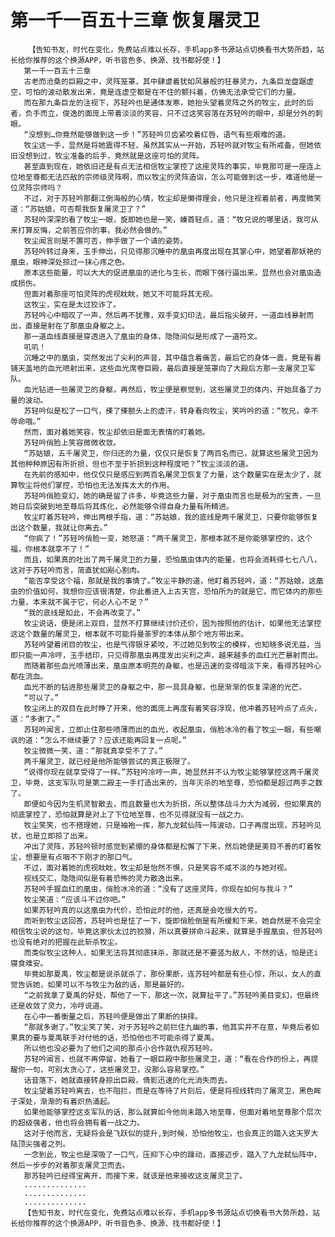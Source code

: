 # 第一千一百五十三章 恢复屠灵卫
        【告知书友，时代在变化，免费站点难以长存，手机app多书源站点切换看书大势所趋，站长给你推荐的这个换源APP，听书音色多、换源、找书都好使！】
       第一千一百五十三章
       古老而沧桑的巨殿之中，灵阵笼罩，其中肆虐着犹如风暴般的狂暴灵力，九条巨龙盘踞虚空，可怕的波动散发出来，竟是连虚空都是在不住的颤抖着，仿佛无法承受它们的力量。
       而在那九条巨龙的注视下，苏轻吟也是通体发寒，她抬头望着灵阵之外的牧尘，此时的后者，负手而立，俊逸的面庞上带着淡淡的笑容，只不过这笑容落在苏轻吟的眼中，却是分外的刺眼。
       “没想到…你竟然能够做到这一步！”苏轻吟贝齿紧咬着红唇，语气有些艰难的道。
       牧尘这一手，显然是将她震得不轻，虽然其实从一开始，苏轻吟就对牧尘有所戒备，但她依旧没想到过，牧尘准备的后手，竟然就是这座可怕的灵阵。
       甚至直到现在，她依旧还是有点无法相信牧尘掌控了这座灵阵的事实，毕竟那可是一座连上位地至尊都无法匹敌的宗师级灵阵啊，而以牧尘的灵阵造诣，怎么可能做到这一步，难道他是一位灵阵宗师吗？
       不过，对于苏轻吟那翻江倒海般的心情，牧尘却是懒得理会，他只是注视着前者，再度微笑道：“苏姑娘，可否帮我恢复屠灵卫了？”
       苏轻吟深深的看了牧尘一眼，旋即她也是一笑，螓首轻点，道：“牧兄说的哪里话，我可从来打算反悔，之前答应你的事，我必然会做的。”
       牧尘闻言则是不置可否，伸手做了一个请的姿势。
       苏轻吟转过身来，玉手伸出，只见得那沉睡中的凰虫再度出现在其掌心中，她望着那妖艳的凰虫，眼神深处掠过一抹心疼之色。
       原本这些能量，可以大大的促进凰虫的进化与生长，而眼下强行逼出来，显然也会对凰虫造成损伤。
       但面对着那座可怕灵阵的虎视眈眈，她又不可能将其无视。
       这牧尘，实在是太过狡诈了。
       苏轻吟心中暗叹了一声，然后再不犹豫，双手变幻印法，最后指尖破开，一道血线暴射而出，直接是射在了那凰虫身躯之上。
       那一道血线直接是穿透进入了凰虫的身体，隐隐间似是形成了一道符文。
       叽叽！
       沉睡之中的凰虫，突然发出了尖利的声音，其中蕴含着痛苦，最后它的身体一震，竟是有着铺天盖地的血光喷射出来，这些血光席卷巨殿，最后直接是笼罩向了大殿后方那一支屠灵卫军队。
       血光钻进一些屠灵卫的身躯，再然后，牧尘便是察觉到，这些屠灵卫的体内，开始具备了力量的波动。
       苏轻吟似是松了一口气，搽了搽额头上的虚汗，转身看向牧尘，笑吟吟的道：“牧兄，幸不辱命哦。”
       然而，面对着她笑容，牧尘却依旧是面无表情的盯着她。
       苏轻吟俏脸上笑容微微收敛。
       “苏姑娘，五千屠灵卫，你归还的力量，仅仅只是恢复了两百名而已，就算这些屠灵卫因为其他种种原因有所折损，但也不至于折损到这种程度吧？”牧尘淡淡的道。
       在先前的感知中，他仅仅只是感应到两百名屠灵卫恢复了力量，这个数量实在是太少了，就算牧尘将他们掌控，恐怕也无法发挥太大的作用。
       苏轻吟俏脸变幻，她的确是留了许多，毕竟这些力量，对于凰虫而言也是极为的宝贵，一旦她日后突破到地至尊后将其炼化，必然能够令得自身力量有所精进。
       牧尘盯着苏轻吟，伸出两根手指，道：“苏姑娘，我的底线是两千屠灵卫，只要你能够恢复出这个数量，我就让你离去。”
       “你疯了！”苏轻吟俏脸一变，她怒道：“两千屠灵卫，那根本就不是你能够掌控的，这个福，你根本就享不了！”
       而且，如果真的吐出了两千屠灵卫的力量，恐怕凰虫体内的能量，也将会消耗得七七八八，这对于苏轻吟而言，简直犹如剐心割肉。
       “能否享受这个福，那就是我的事情了。”牧尘平静的道，他盯着苏轻吟，道：“苏姑娘，这凰虫的价值如何，我想你应该很清楚，你此番进入上古天宫，恐怕所为的就是它，而它体内的那些力量，本来就不属于它，何必人心不足？”
       “我的底线是如此，不会再改变了。”
       牧尘说话，便是闭上双目，显然不打算继续讨价还价，因为按照他的估计，如果他无法掌控这这个数量的屠灵卫，根本就不可能将曼荼罗的本体从那个地方带出来。
       苏轻吟望着闭目的牧尘，也是气得银牙紧咬，不过她见到牧尘的模样，也知晓多说无益，当即只能一声冷哼，玉手结印，只见得那凰虫再度发出尖利之声，越来越多的血红光芒暴射而出。
       而随着那些血光喷薄出来，凰虫原本明亮的身躯，也是迅速的变得暗淡下来，看得苏轻吟心都在流血。
       血光不断的钻进那些屠灵卫的身躯之中，那一具具身躯，也是渐渐的恢复深邃的光芒。
       “可以了。”
       牧尘闭上的双目在此时睁了开来，他的面庞上再度有着笑容浮现，他冲着苏轻吟点了点头，道：“多谢了。”
       苏轻吟闻言，立即止住那些喷薄而出的血光，收起凰虫，俏脸冰冷的看了牧尘一眼，有些嘲讽的道：“怎么不继续要了？应该还能再回复一点呢。”
       牧尘微微一笑，道：“那就真享受不了了。”
       两千屠灵卫，就已经是他所能够尝试的真正极限了。
       “说得你现在就享受得了一样。”苏轻吟冷哼一声，她显然并不认为牧尘能够掌控这两千屠灵卫，毕竟，这支军队可是第二殿主一手打造出来的，当年灭杀的地至尊，恐怕都是超过两手之数了。
       即便如今因为生机灵智散去，而且数量也大为折损，所以整体战斗力大为减弱，但如果真的彻底掌控了，恐怕就算是对上了下位地至尊，也不见得就没有一战之力。
       牧尘笑笑，也不搭理她，只是袖袍一挥，那九龙弑仙阵一阵波动，口子再度出现，苏轻吟见状，也是立即掠了出来。
       冲出了灵阵，苏轻吟顿时感觉到紧绷的身体都是松懈了下来，然后她便是美目不善的盯着牧尘，想要是有点咽不下刚才的那口气。
       不过，面对着她的虎视眈眈，牧尘却是怡然不惧，只是笑容不咸不淡的与她对视。
       视线交汇，隐隐间似是有着恐怖的灵力散逸出来。
       苏轻吟手握血红的凰虫，俏脸冰冷的道：“没有了这座灵阵，你现在如何与我斗？”
       牧尘笑道：“应该斗不过你吧。”
       如果苏轻吟真的以这凰虫为代价，恐怕此时的他，还真是会吃很大的亏。
       而听到牧尘这回答，苏轻吟也是怔了一下，旋即俏脸倒是有所缓和下来，她自然是不会完全相信牧尘说的这句，毕竟这家伙太过的狡猾，所以真要拼命斗起来，就算是手握凰虫，但苏轻吟也没有绝对的把握在此斩杀牧尘。
       而类似牧尘这种人，如果无法将其彻底抹杀，那就还是不要竖为敌人，不然的话，怕是还i寝食难安。
       毕竟如那夏禹，牧尘都是说杀就杀了，那份果断，连苏轻吟都是有些心惊，所以，女人的直觉告诉她，如果可以不与牧尘为敌的话，那是最好的。
       “之前我拿了夏禹的好处，帮他了一下，那这一次，就算扯平了。”苏轻吟美目变幻，但最终还是收敛了灵力，冷哼说道。
       在心中一番衡量之后，苏轻吟便是做出了果断的抉择。
       “那就多谢了。”牧尘笑了笑，对于苏轻吟之前拦住九幽的事，他其实并不在意，毕竟后者如果真的要与夏禹联手对付他的话，恐怕他也不可能杀得了夏禹。
       所以他也没必要为了他们之间的那点小合作就仇视苏轻吟。
       苏轻吟闻言，也就不再停留，她看了一眼巨殿中那些屠灵卫，道：“看在合作的份上，再提醒你一句，可别太贪心了，这些屠灵卫，没那么容易掌控。”
       话音落下，她就直接转身掠出巨殿，倩影迅速的化光消失而去。
       牧尘望着苏轻吟离去，也不阻拦，而是在等待了片刻后，便是将视线转向了屠灵卫，黑色眸子深处，渐渐的有着炽热涌起。
       如果他能够掌控这支军队的话，那么就算如今他尚未踏入地至尊，但面对着地至尊那个层次的超级强者，他也将会拥有着一战之力。
       这对于他而言，无疑将会是飞跃似的提升,到时候，恐怕他牧尘，也会真正的踏入这天罗大陆顶尖强者之列。
       一念到此，牧尘也是深吸了一口气，压抑下心中的躁动，直接迈步，踏入了九龙弑仙阵中，然后一步步的对着那支屠灵卫而去。
       那苏轻吟已经得宝离开，而接下来，就该是他来接收这支屠灵卫了。
       ..............
       ..............
       ..............
       【告知书友，时代在变化，免费站点难以长存，手机app多书源站点切换看书大势所趋，站长给你推荐的这个换源APP，听书音色多、换源、找书都好使！】
